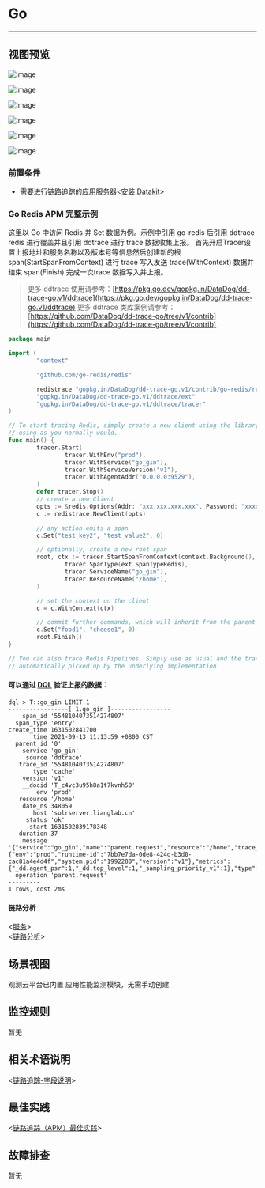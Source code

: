 
# Go
---

## 视图预览

![image](imgs/input-ddtrace-golang-1.png)

![image](imgs/input-ddtrace-golang-2.png)

![image](imgs/input-ddtrace-golang-3.png)

![image](imgs/input-ddtrace-golang-4.png)

![image](imgs/input-ddtrace-golang-5.png)

![image](imgs/input-ddtrace-golang-6.png)

### 前置条件

- 需要进行链路追踪的应用服务器<[安装 Datakit](../datakit/datakit-install.md)>

### Go Redis APM 完整示例

这里以 Go 中访问 Redis 并 Set 数据为例。示例中引用 go-redis 后引用 ddtrace redis 进行覆盖并且引用 ddtrace 进行 trace 数据收集上报。
首先开启Tracer设置上报地址和服务名称以及版本号等信息然后创建新的根 span(StartSpanFromContext) 进行 trace 写入发送 trace(WithContext) 数据并结束 span(Finish) 完成一次trace 数据写入并上报。
> 更多 ddtrace 使用请参考：[https://pkg.go.dev/gopkg.in/DataDog/dd-trace-go.v1/ddtrace](https://pkg.go.dev/gopkg.in/DataDog/dd-trace-go.v1/ddtrace)
> 更多 ddtrace 类库案例请参考：[https://github.com/DataDog/dd-trace-go/tree/v1/contrib](https://github.com/DataDog/dd-trace-go/tree/v1/contrib)

```go
package main

import (
        "context"

        "github.com/go-redis/redis"

        redistrace "gopkg.in/DataDog/dd-trace-go.v1/contrib/go-redis/redis"
        "gopkg.in/DataDog/dd-trace-go.v1/ddtrace/ext"
        "gopkg.in/DataDog/dd-trace-go.v1/ddtrace/tracer"
)

// To start tracing Redis, simply create a new client using the library and continue
// using as you normally would.
func main() {
        tracer.Start(
                tracer.WithEnv("prod"),
                tracer.WithService("go_gin"),
                tracer.WithServiceVersion("v1"),
                tracer.WithAgentAddr("0.0.0.0:9529"),
        )
        defer tracer.Stop()
        // create a new Client
        opts := &redis.Options{Addr: "xxx.xxx.xxx.xxx", Password: "xxxxxx", DB: x}
        c := redistrace.NewClient(opts)

        // any action emits a span
        c.Set("test_key2", "test_value2", 0)

        // optionally, create a new root span
        root, ctx := tracer.StartSpanFromContext(context.Background(), "parent.request",
                tracer.SpanType(ext.SpanTypeRedis),
                tracer.ServiceName("go_gin"),
                tracer.ResourceName("/home"),
        )

        // set the context on the client
        c = c.WithContext(ctx)

        // commit further commands, which will inherit from the parent in the context.
        c.Set("food1", "cheese1", 0)
        root.Finish()
}

// You can also trace Redis Pipelines. Simply use as usual and the traces will be
// automatically picked up by the underlying implementation.
```

#### 可以通过 [DQL](../dql/define) 验证上报的数据：

```shell
dql > T::go_gin LIMIT 1
-----------------[ 1.go_gin ]-----------------
    span_id '5548104073514274807'
  span_type 'entry'
create_time 1631502841700
       time 2021-09-13 11:13:59 +0800 CST
  parent_id '0'
    service 'go_gin'
     source 'ddtrace'
   trace_id '5548104073514274807'
       type 'cache'
    version 'v1'
    __docid 'T_c4vc3u95h8a1t7kvnh50'
        env 'prod'
   resource '/home'
    date_ns 348059
       host 'solrserver.lianglab.cn'
     status 'ok'
      start 1631502839178348
   duration 37
    message '{"service":"go_gin","name":"parent.request","resource":"/home","trace_id":5548104073514274807,"span_id":5548104073514274807,"parent_id":0,"start":1631502839178348059,"duration":37960,"error":0,"meta":{"env":"prod","runtime-id":"7bb7e7da-0de8-424d-b3d0-cac81a4e4d4f","system.pid":"1992280","version":"v1"},"metrics":{"_dd.agent_psr":1,"_dd.top_level":1,"_sampling_priority_v1":1},"type":"redis"}'
  operation 'parent.request'
---------
1 rows, cost 2ms
```

#### 链路分析

<[服务](../application-performance-monitoring/service.md)><br />
<[链路分析](../application-performance-monitoring/explorer.md)>

## 场景视图

观测云平台已内置 应用性能监测模块，无需手动创建

## 监控规则

暂无

## 相关术语说明

<[链路追踪-字段说明](/application-performance-monitoring/collection)>

## 最佳实践

<[链路追踪（APM）最佳实践](../best-practices/monitoring/apm.md)>

## 故障排查
暂无

